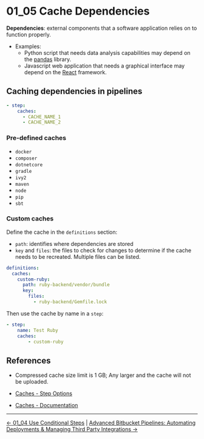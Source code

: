# 01_05 Cache Dependencies

**Dependencies**: external components that a software application
relies on to function properly.

- Examples:
  - Python script that needs data analysis capabilities may depend on the [pandas](https://pandas.pydata.org/) library.
  - Javascript web application that needs a graphical interface may depend on the [React](https://react.dev/) framework.

## Caching dependencies in pipelines

```yaml
- step:
    caches:
      - CACHE_NAME_1
      - CACHE_NAME_2
```

### Pre-defined caches

- `docker`
- `composer`
- `dotnetcore`
- `gradle`
- `ivy2`
- `maven`
- `node`
- `pip`
- `sbt`

### Custom caches

Define the cache in the `definitions` section:

- `path`: identifies where dependencies are stored
- `key` and `files`: the files to check for changes to determine if the cache needs to be recreated. Multiple files can be listed.

```yaml
definitions:
  caches:
    custom-ruby:
      path: ruby-backend/vendor/bundle
      key:
        files:
          - ruby-backend/Gemfile.lock
```

Then use the cache by name in a `step`:

```yaml
- step:
    name: Test Ruby
    caches:
        - custom-ruby
```


## References

- Compressed cache size limit is 1 GB; Any larger and the cache will not be uploaded.

- [Caches - Step Options](https://support.atlassian.com/bitbucket-cloud/docs/step-options/#Caches)
- [Caches - Documentation](https://support.atlassian.com/bitbucket-cloud/docs/cache-dependencies/)


<!-- FooterStart -->
---
[← 01_04 Use Conditional Steps](../01_04_use_conditional_steps/README.md) | [Advanced Bitbucket Pipelines: Automating Deployments & Managing Third Party Integrations →](../../README.md)
<!-- FooterEnd -->

